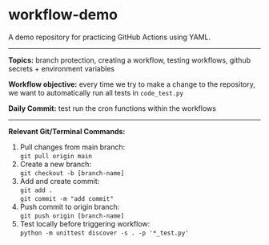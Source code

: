 # workflow-demo
A demo repository for practicing GitHub Actions using YAML.
***
**Topics:** branch protection, creating a workflow, testing workflows, github secrets + environment variables <br>

**Workflow objective:** every time we try to make a change to the repository, we want to automatically run all tests in `code_test.py`

**Daily Commit:** test run the cron functions within the workflows

***
**Relevant Git/Terminal Commands:** <br>
1. Pull changes from main branch: <br> `git pull origin main`
3. Create a new branch: <br> `git checkout -b [branch-name]`
4. Add and create commit: <br> `git add .` <br> `git commit -m "add commit"`
5. Push commit to origin branch: <br> `git push origin [branch-name]`
6. Test locally before triggering workflow: <br> `python -m unittest discover -s . -p '*_test.py'`
